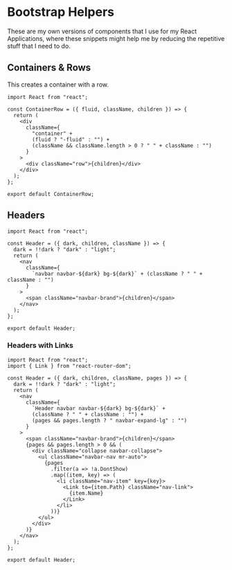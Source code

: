 # Bootstrap Helpers

These are my own versions of components that I use for my React Applications, where these snippets might help me by reducing the repetitive stuff that I need to do.

## Containers & Rows

This creates a container with a row.

```react
import React from "react";

const ContainerRow = ({ fluid, className, children }) => {
  return (
    <div
      className={
        "container" +
        (fluid ? "-fluid" : "") +
        (className && className.length > 0 ? " " + className : "")
      }
    >
      <div className="row">{children}</div>
    </div>
  );
};

export default ContainerRow;
```

## Headers

```react
import React from "react";

const Header = ({ dark, children, className }) => {
  dark = !!dark ? "dark" : "light";
  return (
    <nav
      className={
        `navbar navbar-${dark} bg-${dark}` + (className ? " " + className : "")
      }
    >
      <span className="navbar-brand">{children}</span>
    </nav>
  );
};

export default Header;
```

### Headers with Links

```react
import React from "react";
import { Link } from "react-router-dom";

const Header = ({ dark, children, className, pages }) => {
  dark = !!dark ? "dark" : "light";
  return (
    <nav
      className={
        `Header navbar navbar-${dark} bg-${dark}` +
        (className ? " " + className : "") +
        (pages && pages.length ? " navbar-expand-lg" : "")
      }
    >
      <span className="navbar-brand">{children}</span>
      {pages && pages.length > 0 && (
        <div className="collapse navbar-collapse">
          <ul className="navbar-nav mr-auto">
            {pages
              .filter(a => !a.DontShow)
              .map((item, key) => (
                <li className="nav-item" key={key}>
                  <Link to={item.Path} className="nav-link">
                    {item.Name}
                  </Link>
                </li>
              ))}
          </ul>
        </div>
      )}
    </nav>
  );
};

export default Header;
```
